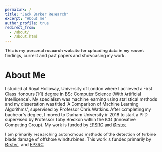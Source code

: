 ```yaml
---
permalink: /
title: "Jack Barker Research"
excerpt: "About me"
author_profile: true
redirect_from: 
  - /about/
  - /about.html
---
```


This is my personal research website for uploading data in my recent findings, current and past papers and showcasing my work. 

About Me
======
I studied at Royal Holloway, University of London where I achieved a First Class Honours (1:1) degree in BSc Computer Science (With Artificial Intelligence). My specialism was machine learning using statistical methods and my dissertation was titled 'A Comparison of Machine Learning Algorithms', supervised by Professor Chris Watkins. After completing my bachelor's degree, I moved to Durham University in 2018 to start a PhD supervised by Professor Toby Breckon within the ICG (Innovative Computing Group). My work is funded by <a href = 'https://epsrc.ukri.org'>EPSRC</a> and <a href = 'https://orsted.com/en'>Ørsted</a>

I am primarily researching autonomous methods of the detection of turbine blade damage of offshore windturbines. This work is funded primarily by <a href = 'https://orsted.com/en'>Ørsted</a>, and  <a href = 'https://epsrc.ukri.org'>EPSRC</a>


<!-- Global site tag (gtag.js) - Google Analytics -->
<script async src="https://www.googletagmanager.com/gtag/js?id=UA-64765955-3"></script>
<script>
  window.dataLayer = window.dataLayer || [];
  function gtag(){dataLayer.push(arguments);}
  gtag('js', new Date());

  gtag('config', 'UA-64765955-3');
</script>
